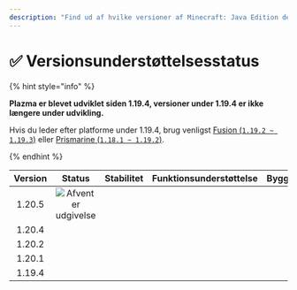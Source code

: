 ```yaml
---
description: "Find ud af hvilke versioner af Minecraft: Java Edition der understøttes af Plazma."
---
```


# ✅ Versionsunderstøttelsesstatus

{% hint style="info" %}

**Plazma er blevet udviklet siden 1.19.4, versioner under 1.19.4 er ikke længere under udvikling.**

Hvis du leder efter platforme under 1.19.4, brug venligst [Fusion (`1.19.2 ~ 1.19.3`)](https://github.com/RuinedTechnologyUnify/Fusion) eller [Prismarine (`1.18.1 ~ 1.19.2`)](https://github.com/PrismarineTeam/Prismarine).

{% endhint %}

[wait]: https://img.shields.io/badge/Afventer%20udgivelse-gray?style=for-the-badge

| Version |                                                              Status                                                             |                                                               Stabilitet                                                              |                                                        Funktionsunderstøttelse                                                        |                                                                                Byggestatus                                                                                |
| :-----: | :-----------------------------------------------------------------------------------------------------------------------------: | :-----------------------------------------------------------------------------------------------------------------------------------: | :-----------------------------------------------------------------------------------------------------------------------------------: | :-----------------------------------------------------------------------------------------------------------------------------------------------------------------------: |
|  1.20.5 |                                                   ![Afventer udgivelse][wait]                                                   | <img src="https://img.shields.io/badge/%EC%A0%95%EB%B3%B4%20%EC%97%86%EC%9D%8C-gray?style=for-the-badge" alt="" data-size="original"> | <img src="https://img.shields.io/badge/%EC%A0%95%EB%B3%B4%20%EC%97%86%EC%9D%8C-gray?style=for-the-badge" alt="" data-size="original"> |                   <img src="https://img.shields.io/badge/%EC%A0%95%EB%B3%B4%20%EC%97%86%EC%9D%8C-gray?style=for-the-badge" alt="" data-size="original">                   |
|  1.20.4 |   <img src="https://img.shields.io/badge/%EC%A7%80%EC%9B%90%EC%A4%91-success?style=for-the-badge" alt="" data-size="original">  |                   <img src="https://img.shields.io/badge/100%-blue?style=for-the-badge" alt="" data-size="original">                  |                  <img src="https://img.shields.io/badge/100%25-blå?style=for-the-badge" alt="" data-size="original">                  | <img src="https://img.shields.io/github/actions/workflow/status/PlazmaMC/Plazma/release.yml?style=for-the-badge&label=%20&branch=ver/1.20.4" alt="" data-size="original"> |
|  1.20.2 | <img src="https://img.shields.io/badge/Funktions%20tilføjelse%20godkendt-blue?style=for-the-badge" alt="" data-size="original"> |                   <img src="https://img.shields.io/badge/100%-blue?style=for-the-badge" alt="" data-size="original">                  |                  <img src="https://img.shields.io/badge/100%25-blå?style=for-the-badge" alt="" data-size="original">                  | <img src="https://img.shields.io/github/actions/workflow/status/PlazmaMC/Plazma/release.yml?style=for-the-badge&label=%20&branch=ver/1.20.2" alt="" data-size="original"> |
|  1.20.1 |    <img src="https://img.shields.io/badge/%EC%A7%80%EC%9B%90%20godkendt-red?style=for-the-badge" alt="" data-size="original">   |                   <img src="https://img.shields.io/badge/100%-blue?style=for-the-badge" alt="" data-size="original">                  |                  <img src="https://img.shields.io/badge/100%25-blå?style=for-the-badge" alt="" data-size="original">                  |                   <img src="https://img.shields.io/badge/%EC%A0%95%EB%B3%B4%20%EC%97%86%EC%9D%8C-gray?style=for-the-badge" alt="" data-size="original">                   |
|  1.19.4 |    <img src="https://img.shields.io/badge/%EC%A7%80%EC%9B%90%20godkendt-red?style=for-the-badge" alt="" data-size="original">   |                   <img src="https://img.shields.io/badge/100%-blue?style=for-the-badge" alt="" data-size="original">                  |                  <img src="https://img.shields.io/badge/100%25-blå?style=for-the-badge" alt="" data-size="original">                  |                   <img src="https://img.shields.io/badge/%EC%A0%95%EB%B3%B4%20%EC%97%86%EC%9D%8C-gray?style=for-the-badge" alt="" data-size="original">                   |
